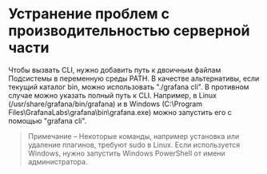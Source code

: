 # Устранение проблем с производительностью серверной части

Чтобы вызвать CLI, нужно добавить путь к двоичным файлам Подсистемы в переменную среды PATH. В качестве альтернативы, если текущий каталог bin, можно использовать "./grafana cli". В противном случае можно указать полный путь к CLI. Например, в Linux (/usr/share/grafana/bin/grafana) и в Windows (C:\Program Files\GrafanaLabs\grafana\bin\grafana.exe) можно запустить его с помощью "grafana cli".

> Примечание – Некоторые команды, например установка или удаление плагинов, требуют sudo в Linux. Если используется Windows, нужно запустить Windows PowerShell от имени администратора.